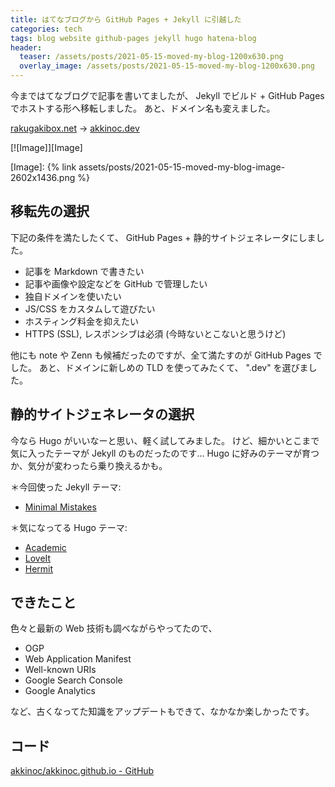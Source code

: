 ```yaml
---
title: はてなブログから GitHub Pages + Jekyll に引越した
categories: tech
tags: blog website github-pages jekyll hugo hatena-blog
header:
  teaser: /assets/posts/2021-05-15-moved-my-blog-1200x630.png
  overlay_image: /assets/posts/2021-05-15-moved-my-blog-1200x630.png
---
```


今まではてなブログで記事を書いてましたが、
Jekyll でビルド + GitHub Pages でホストする形へ移転しました。
あと、ドメイン名も変えました。

[rakugakibox.net](http://rakugakibox.net) → [akkinoc.dev](https://akkinoc.dev)

<!--more-->

[![Image]][Image]

[Image]: {% link assets/posts/2021-05-15-moved-my-blog-image-2602x1436.png %}

## 移転先の選択

下記の条件を満たしたくて、 GitHub Pages + 静的サイトジェネレータにしました。

* 記事を Markdown で書きたい
* 記事や画像や設定などを GitHub で管理したい
* 独自ドメインを使いたい
* JS/CSS をカスタムして遊びたい
* ホスティング料金を抑えたい
* HTTPS (SSL), レスポンシブは必須 (今時ないとこないと思うけど)

他にも note や Zenn も候補だったのですが、全て満たすのが GitHub Pages でした。
あと、ドメインに新しめの TLD を使ってみたくて、 ".dev" を選びました。

## 静的サイトジェネレータの選択

今なら Hugo がいいなーと思い、軽く試してみました。
けど、細かいとこまで気に入ったテーマが Jekyll のものだったのです...
Hugo に好みのテーマが育つか、気分が変わったら乗り換えるかも。

＊今回使った Jekyll テーマ:

* [Minimal Mistakes](https://mmistakes.github.io/minimal-mistakes/)

＊気になってる Hugo テーマ:

* [Academic](https://themes.gohugo.io/academic/)
* [LoveIt](https://themes.gohugo.io/loveit/)
* [Hermit](https://themes.gohugo.io/hermit/)

## できたこと

色々と最新の Web 技術も調べながらやってたので、

* OGP
* Web Application Manifest
* Well-known URIs
* Google Search Console
* Google Analytics

など、古くなってた知識をアップデートもできて、なかなか楽しかったです。

## コード

[akkinoc/akkinoc.github.io - GitHub](https://github.com/akkinoc/akkinoc.github.io)
